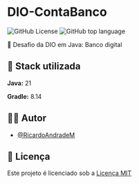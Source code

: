 
# DIO-ContaBanco

![GitHub License](https://img.shields.io/github/license/RicardoAndradeM/DIO-Desario-Banco-Digital)
![GitHub top language](https://img.shields.io/github/languages/top/RicardoAndradeM/DIO-Desario-Banco-Digital)

🏦 Desafio da DIO em Java: Banco digital


## 🚀 Stack utilizada

**Java:** 21

**Gradle:** 8.14


## 👨‍💻 Autor

- [@RicardoAndradeM](https://github.com/RicardoAndradeM)


## 📜 Licença

Este projeto é licenciado sob a [Licença MIT](https://github.com/RicardoAndradeM/DIO-Desario-Banco-Digital/blob/master/LICENSE)

